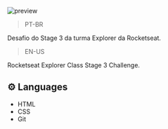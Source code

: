 ![preview](/preview/preview.png)

>PT-BR

Desafio do Stage 3 da turma Explorer da Rocketseat.

>EN-US


Rocketseat Explorer Class Stage 3 Challenge.

## ⚙️ Languages

- HTML
- CSS
- Git